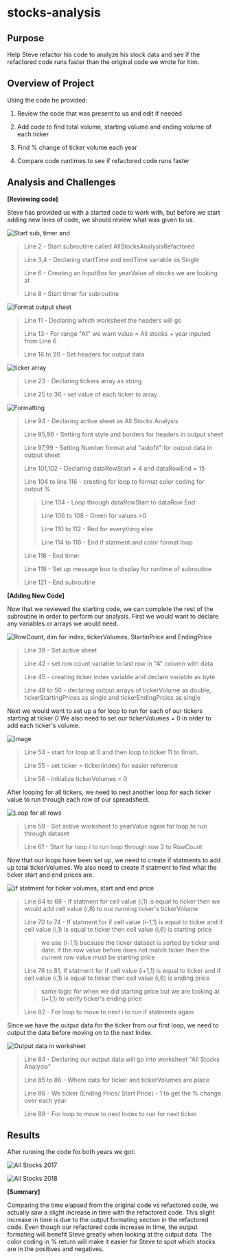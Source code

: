 # stocks-analysis
## **Purpose**

Help Steve refactor his code to analyze his stock data and see if the refactored code runs faster than the original code we wrote for him.

## **Overview of Project**

Using the code he provided:

1. Review the code that was present to us and edit if needed

3. Add code to find total volume, starting volume and ending volume of each ticker

4. Find % change of ticker volume each year

5. Compare code runtimes to see if refactored code runs faster

## **Analysis and Challenges**

**[Reviewing code]**

Steve has provided us with a started code to work with, but before we start adding new lines of code, we should review what was given to us.

![Start sub, timer and](https://user-images.githubusercontent.com/96326293/148659851-80318037-090d-47ef-8692-013a9b3c956e.PNG)
>Line 2 - Start subroutine called AllStocksAnalysisRefactored
>
>Line 3,4 - Declaring startTime and endTime variable as Single
>
>Line 6 - Creating an InputBox for yearValue of stocks we are looking at
>
>Line 8 - Start timer for subroutine

![Format output sheet](https://user-images.githubusercontent.com/96326293/148659982-de0a2661-98b1-4fcd-a5d7-96ef457cb5f6.PNG)
>Line 11 - Declaring which worksheet the headers will go
>
>Line 13 - For range "A1" we want value = All stocks + year inputed from Line 6
>
>Line 16 to 20 - Set headers for output data

![ticker array](https://user-images.githubusercontent.com/96326293/148660161-61f9e1a4-3ede-41ff-8e9e-b0078bb17e21.PNG)
>Line 23 - Declaring tickers array as string
>
>Line 25 to 36 - set value of each ticker to array

![Formatting](https://user-images.githubusercontent.com/96326293/148660243-98bbdf28-914d-450f-b457-b5db056cefa4.PNG)
>Line 94 - Declaring active sheet as All Stocks Analysis
>
>Line 95,96 - Setting font style and borders for headers in output sheet
>
>Line 97,99 - Setting Number format and "autofit" for output data in output sheet
>
>Line 101,102 - Declaring dataRowStart = 4 and dataRowEnd = 15
>
>Line 104 to line 116 - creating for loop to format color coding for output %
>
>>Line 104 - Loop through dataRowStart to dataRow End
>>
>>Line 106 to 108 - Green for values >0
>>
>>Line 110 to 112 - Red for everything else
>>
>>Line 114 to 116 - End if statment and color format loop
>
>Line 118 - End timer
>
>Line 119 - Set up message box to display for runtime of subroutine
>
>Line 121 - End subroutine

**[Adding New Code]**


Now that we reviewed the starting code, we can complete the rest of the subroutine in order to perform our analysis. First we would want to declare any variables or arrays we would need.

![RowCount, dim for index, tickerVolumes, StartinPrice and EndingPrice](https://user-images.githubusercontent.com/96326293/148661289-5c607164-d34b-465f-b190-737af5010959.PNG)
>Line 39 - Set active sheet
>
>Line 42 - set row count variable to last row in "A" column with data
>
>Line 45 - creating ticker index variable and declare variable as byte
>
>Line 48 to 50 - declaring output arrays of tickerVolume as double, tickerStartingPrices as single and tickerEndingPrcies as single


Next we would want to set up a for loop to run for each of our tickers starting at ticker 0
We also need to set our tickerVolumes = 0 in order to add each ticker's volume.

![image](https://user-images.githubusercontent.com/96326293/148663022-5853acd6-5e6e-4ee1-9c28-ff3664bc2cc3.png)
>Line 54 - start for loop at 0 and then loop to ticker 11 to finish.
>
>Line 55 - set ticker = ticker(index) for easier reference
>
>Line 56 - initialize tickerVolumes = 0


After looping for all tickers, we need to nest another loop for each ticker value to run through each row of our spreadsheet.

![Loop for all rows](https://user-images.githubusercontent.com/96326293/148663147-2d1129f9-2374-4475-8ae8-cc4491d0f2c9.PNG)
>Line 59 - Set active worksheet to yearValue again for loop to run through dataset
>
>Line 61 - Start for loop i to run loop through row 2 to RowCount


Now that our loops have been set up, we need to create if statments to add up total tickerVolumes. We also need to create if statment to find what the ticker start and end prices are.

![if statment for ticker volumes, start and end price](https://user-images.githubusercontent.com/96326293/148663517-c0aa0957-2113-40c3-8af4-c985841cfb7b.PNG)
>Line 64 to 68 - If statment for cell value (i,1) is equal to ticker then we would add cell value (i,8) to our running ticker's tickerVolume
>
>Line 70 to 74 - If statment for if cell value (i-1,1) is equal to ticker and if cell value (i,1) is equal to ticker then cell value (i,6) is starting price
>
>>we use (i-1,1) because the ticker dataset is sorted by ticker and date. If the row value before does not match ticker then the current row value must be starting price
>
>Line 76 to 81, If statment for if cell value (i+1,1) is equal to ticker and if cell value (i,1) is equal to ticker then cell value (i,6) is ending price
>
>>same logic for when we did starting price but we are looking at (i+1,1) to verify ticker's ending price
>
>Line 82 - For loop to move to next i to run if statments again


Since we have the output data for the ticker from our first loop, we need to output the data before moving on to the next Index.

![Output data in worksheet](https://user-images.githubusercontent.com/96326293/148667699-f5704f12-651b-490f-9ae2-5e1eee6c795e.PNG)
>Line 84 - Declaring our output data will go into worksheet "All Stocks Analysis"
>
>Line 85 to 86 - Where data for ticker and tickerVolumes are place
>
>Line 86 - We ticker (Ending Price/ Start Price) - 1 to get the %  change over each year
>
>Line 89 - For loop to move to next Index to run for next ticker

## **Results**

After running the code for both years we got:

![All Stocks 2017](https://user-images.githubusercontent.com/96326293/148668392-5ad201cf-4579-4ce6-93d0-959983e36480.png)

![All Stocks 2018](https://user-images.githubusercontent.com/96326293/148668395-9158f2a8-0a56-4682-bfab-36010a60b0da.png)

**[Summary]**

Comparing the time elapsed from the original code vs refactored code, we actually saw a slight increase in time with the refactored code.
This slight increase in time is due to the output formating section in the refactored code.
Even though our refactored code increase in time, the output formating will benefit Steve greatly when looking at the output data.
The color coding in % return will make it easier for Steve to spot which stocks are in the positives and negatives.
